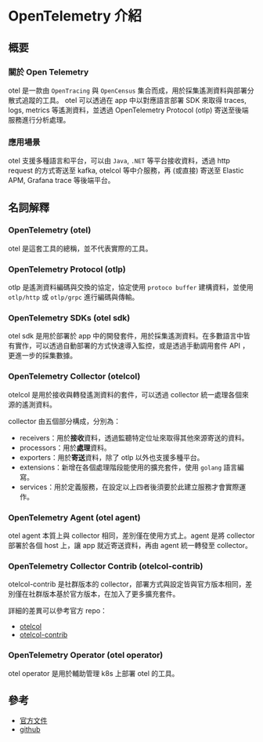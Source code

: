 # OpenTelemetry 介紹
## 概要
### 關於 Open Telemetry
otel 是一款由 `OpenTracing` 與 `OpenCensus` 集合而成，用於採集遙測資料與部署分散式追蹤的工具。
otel 可以透過在 app 中以對應語言部署 SDK 來取得 traces, logs, metrics 等遙測資料，並透過 OpenTelemetry Protocol (otlp) 寄送至後端服務進行分析處理。

### 應用場景
otel 支援多種語言和平台，可以由 `Java`, `.NET` 等平台接收資料，透過 http request 的方式寄送至 kafka, otelcol 等中介服務，再 (或直接) 寄送至 Elastic APM, Grafana trace 等後端平台。

## 名詞解釋
### OpenTelemetry (otel)
otel 是這套工具的總稱，並不代表實際的工具。

### OpenTelemetry Protocol (otlp)
otlp 是遙測資料編碼與交換的協定，協定使用 `protoco buffer` 建構資料，並使用 `otlp/http` 或 `otlp/grpc` 進行編碼與傳輸。

### OpenTelemetry SDKs (otel sdk)
otel sdk 是用於部署於 app 中的開發套件，用於採集遙測資料。在多數語言中皆有實作，可以透過自動部署的方式快速導入監控，或是透過手動調用套件 API ，更進一步的採集數據。

### OpenTelemetry Collector (otelcol)
otelcol 是用於接收與轉發遙測資料的套件，可以透過 collector 統一處理各個來源的遙測資料。

collector 由五個部分構成，分別為：
- receivers：用於**接收**資料，透過監聽特定位址來取得其他來源寄送的資料。
- processors：用於**處理**資料。
- exporters：用於**寄送**資料，除了 otlp 以外也支援多種平台。
- extensions：新增在各個處理階段能使用的擴充套件，使用 `golang` 語言編寫。
- services：用於定義服務，在設定以上四者後須要於此建立服務才會實際運作。

### OpenTelemetry Agent (otel agent)
otel agent 本質上與 collector 相同，差別僅在使用方式上。agent 是將 collector 部署於各個 host 上，讓 app 就近寄送資料，再由 agent 統一轉發至 collector。

### OpenTelemetry Collector Contrib (otelcol-contrib)
otelcol-contrib 是社群版本的 collector，部署方式與設定皆與官方版本相同，差別僅在社群版本基於官方版本，在加入了更多擴充套件。

詳細的差異可以參考官方 repo：
- [otelcol]
- [otelcol-contrib]

### OpenTelemetry Operator (otel operator)
otel operator 是用於輔助管理 k8s 上部署 otel 的工具。

## 參考
- [官方文件]
- [github]


[otelcol]: https://github.com/open-telemetry/opentelemetry-collector-releases/blob/main/distributions/otelcol/manifest.yaml
[otelcol-contrib]: https://github.com/open-telemetry/opentelemetry-collector-releases/blob/main/distributions/otelcol-contrib/manifest.yaml
[官方文件]: https://opentelemetry.io/
[github]: https://github.com/open-telemetry